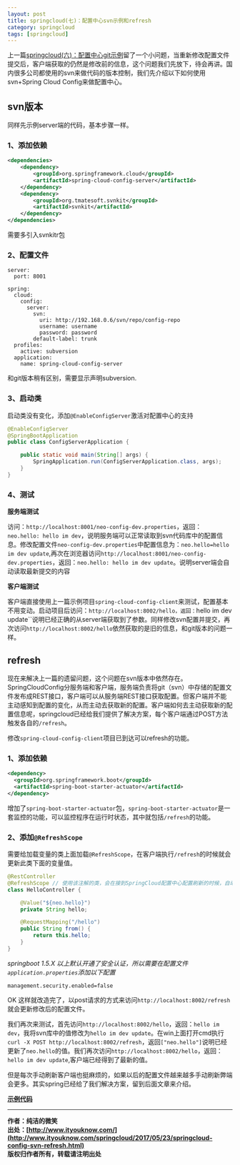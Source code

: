 ```yaml
---
layout: post
title: springcloud(七)：配置中心svn示例和refresh
category: springcloud
tags: [springcloud]
---
```



上一篇[springcloud(六)：配置中心git示例](http://www.ityouknow.com/springcloud/2017/05/22/springcloud-config-git.html)留了一个小问题，当重新修改配置文件提交后，客户端获取的仍然是修改前的信息，这个问题我们先放下，待会再讲。国内很多公司都使用的svn来做代码的版本控制，我们先介绍以下如何使用svn+Spring Cloud Config来做配置中心。


## svn版本

同样先示例server端的代码，基本步骤一样。

### 1、添加依赖

``` xml
<dependencies>
	<dependency>
		<groupId>org.springframework.cloud</groupId>
		<artifactId>spring-cloud-config-server</artifactId>
	</dependency>
	<dependency>
		<groupId>org.tmatesoft.svnkit</groupId>
		<artifactId>svnkit</artifactId>
	</dependency>
</dependencies>
```

需要多引入svnkitr包

### 2、配置文件

``` properties
server:
  port: 8001

spring:
  cloud:
    config:
      server:
        svn:
          uri: http://192.168.0.6/svn/repo/config-repo
          username: username
          password: password
        default-label: trunk
  profiles:
    active: subversion
  application:
    name: spring-cloud-config-server
```

和git版本稍有区别，需要显示声明subversion.

### 3、启动类

启动类没有变化，添加```@EnableConfigServer```激活对配置中心的支持

``` java
@EnableConfigServer
@SpringBootApplication
public class ConfigServerApplication {

	public static void main(String[] args) {
		SpringApplication.run(ConfigServerApplication.class, args);
	}
}
```

### 4、测试

**服务端测试**

访问：```http://localhost:8001/neo-config-dev.properties```，返回：```neo.hello: hello im dev```，说明服务端可以正常读取到svn代码库中的配置信息。修改配置文件```neo-config-dev.properties```中配置信息为：```neo.hello=hello im dev update```,再次在浏览器访问```http://localhost:8001/neo-config-dev.properties```，返回：```neo.hello: hello im dev update```。说明server端会自动读取最新提交的内容


**客户端测试**

客户端直接使用上一篇示例项目```spring-cloud-config-client```来测试，配置基本不用变动。启动项目后访问：```http://localhost:8002/hello，返回：```hello im dev update``说明已经正确的从server端获取到了参数。同样修改svn配置并提交，再次访问```http://localhost:8002/hello```依然获取的是旧的信息，和git版本的问题一样。


## refresh

现在来解决上一篇的遗留问题，这个问题在svn版本中依然存在。SpringCloudConfig分服务端和客户端，服务端负责将git（svn）中存储的配置文件发布成REST接口，客户端可以从服务端REST接口获取配置。但客户端并不能主动感知到配置的变化，从而主动去获取新的配置。客户端如何去主动获取新的配置信息呢，springcloud已经给我们提供了解决方案，每个客户端通过POST方法触发各自的```/refresh```。

修改```spring-cloud-config-client```项目已到达可以refresh的功能。

### 1、添加依赖

``` xml
<dependency>
  <groupId>org.springframework.boot</groupId>
  <artifactId>spring-boot-starter-actuator</artifactId>
</dependency>
```

增加了```spring-boot-starter-actuator```包，```spring-boot-starter-actuator```是一套监控的功能，可以监控程序在运行时状态，其中就包括```/refresh```的功能。


### 2、添加```@RefreshScope```

需要给加载变量的类上面加载```@RefreshScope```，在客户端执行```/refresh```的时候就会更新此类下面的变量值。

``` java
@RestController
@RefreshScope // 使用该注解的类，会在接到SpringCloud配置中心配置刷新的时候，自动将新的配置更新到该类对应的字段中。
class HelloController {

    @Value("${neo.hello}")
    private String hello;

    @RequestMapping("/hello")
    public String from() {
        return this.hello;
    }
}
```

*springboot 1.5.X 以上默认开通了安全认证，所以需要在配置文件```application.properties```添加以下配置*

``` properties
management.security.enabled=false
```

OK 这样就改造完了，以post请求的方式来访问```http://localhost:8002/refresh``` 就会更新修改后的配置文件。

我们再次来测试，首先访问```http://localhost:8002/hello```，返回：```hello im dev```，我将svn库中的值修改为```hello im dev update```。在win上面打开cmd执行```curl -X POST http://localhost:8002/refresh```，返回```["neo.hello"]```说明已经更新了```neo.hello```的值。我们再次访问```http://localhost:8002/hello```，返回：```hello im dev update```,客户端已经得到了最新的值。

但是每次手动刷新客户端也挺麻烦的，如果以后的配置文件越来越多手动刷新弊端会更多。其实spring已经给了我们解决方案，留到后面文章来介绍。

**[示例代码](https://github.com/ityouknow/spring-cloud-starter)**

-------------
**作者：纯洁的微笑**  
**出处：[http://www.ityouknow.com/](http://www.ityouknow.com/springcloud/2017/05/23/springcloud-config-svn-refresh.html)**      
**版权归作者所有，转载请注明出处** 

